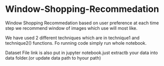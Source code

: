 # Window-Shopping-Recommedation
Window Shopping Recommedation based on user preference at each time step we recommend window of images which use will most like.

We have used 2 different techniques which are in technique1 and technique2() functions. 
Fo running code simply run whole notebook.

Dataset File link is also put in jupyter notebook.just extractb your data into data folder.(or update data path to hyour path)
